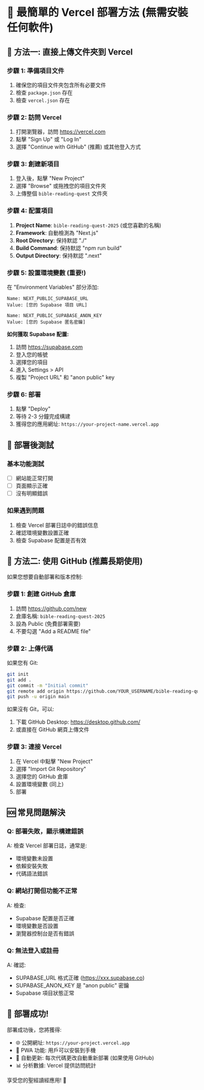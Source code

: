 # 🚀 最簡單的 Vercel 部署方法 (無需安裝任何軟件)

## 📱 方法一: 直接上傳文件夾到 Vercel

### 步驟 1: 準備項目文件
1. 確保您的項目文件夾包含所有必要文件
2. 檢查 `package.json` 存在
3. 檢查 `vercel.json` 存在

### 步驟 2: 訪問 Vercel
1. 打開瀏覽器，訪問 https://vercel.com
2. 點擊 "Sign Up" 或 "Log In"
3. 選擇 "Continue with GitHub" (推薦) 或其他登入方式

### 步驟 3: 創建新項目
1. 登入後，點擊 "New Project"
2. 選擇 "Browse" 或拖拽您的項目文件夾
3. 上傳整個 `bible-reading-quest` 文件夾

### 步驟 4: 配置項目
1. **Project Name**: `bible-reading-quest-2025` (或您喜歡的名稱)
2. **Framework**: 自動檢測為 "Next.js"
3. **Root Directory**: 保持默認 "./"
4. **Build Command**: 保持默認 "npm run build"
5. **Output Directory**: 保持默認 ".next"

### 步驟 5: 設置環境變數 (重要!)
在 "Environment Variables" 部分添加:

```
Name: NEXT_PUBLIC_SUPABASE_URL
Value: [您的 Supabase 項目 URL]

Name: NEXT_PUBLIC_SUPABASE_ANON_KEY  
Value: [您的 Supabase 匿名密鑰]
```

**如何獲取 Supabase 配置:**
1. 訪問 https://supabase.com
2. 登入您的帳號
3. 選擇您的項目
4. 進入 Settings > API
5. 複製 "Project URL" 和 "anon public" key

### 步驟 6: 部署
1. 點擊 "Deploy"
2. 等待 2-3 分鐘完成構建
3. 獲得您的應用網址: `https://your-project-name.vercel.app`

## 🎯 部署後測試

### 基本功能測試
- [ ] 網站能正常打開
- [ ] 頁面顯示正確
- [ ] 沒有明顯錯誤

### 如果遇到問題
1. 檢查 Vercel 部署日誌中的錯誤信息
2. 確認環境變數設置正確
3. 檢查 Supabase 配置是否有效

## 📱 方法二: 使用 GitHub (推薦長期使用)

如果您想要自動部署和版本控制:

### 步驟 1: 創建 GitHub 倉庫
1. 訪問 https://github.com/new
2. 倉庫名稱: `bible-reading-quest-2025`
3. 設為 Public (免費部署需要)
4. 不要勾選 "Add a README file"

### 步驟 2: 上傳代碼
如果您有 Git:
```bash
git init
git add .
git commit -m "Initial commit"
git remote add origin https://github.com/YOUR_USERNAME/bible-reading-quest-2025.git
git push -u origin main
```

如果沒有 Git，可以:
1. 下載 GitHub Desktop: https://desktop.github.com/
2. 或直接在 GitHub 網頁上傳文件

### 步驟 3: 連接 Vercel
1. 在 Vercel 中點擊 "New Project"
2. 選擇 "Import Git Repository"
3. 選擇您的 GitHub 倉庫
4. 設置環境變數 (同上)
5. 部署

## 🆘 常見問題解決

### Q: 部署失敗，顯示構建錯誤
A: 檢查 Vercel 部署日誌，通常是:
- 環境變數未設置
- 依賴安裝失敗
- 代碼語法錯誤

### Q: 網站打開但功能不正常
A: 檢查:
- Supabase 配置是否正確
- 環境變數是否設置
- 瀏覽器控制台是否有錯誤

### Q: 無法登入或註冊
A: 確認:
- SUPABASE_URL 格式正確 (https://xxx.supabase.co)
- SUPABASE_ANON_KEY 是 "anon public" 密鑰
- Supabase 項目狀態正常

## 🎉 部署成功!

部署成功後，您將獲得:
- 🌐 公開網址: `https://your-project.vercel.app`
- 📱 PWA 功能: 用戶可以安裝到手機
- 🔄 自動更新: 每次代碼更改自動重新部署 (如果使用 GitHub)
- 📊 分析數據: Vercel 提供訪問統計

享受您的聖經讀經應用! 🙏